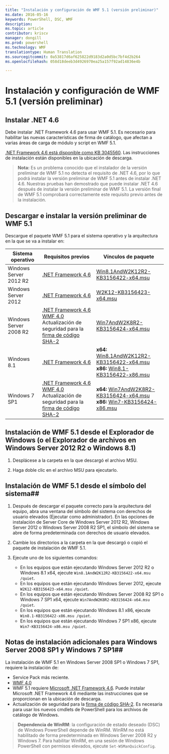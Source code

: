 ```yaml
---
title: "Instalación y configuración de WMF 5.1 (versión preliminar)"
ms.date: 2016-05-16
keywords: PowerShell, DSC, WMF
description: 
ms.topic: article
contributor: kriscv
manager: dongill
ms.prod: powershell
ms.technology: WMF
translationtype: Human Translation
ms.sourcegitcommit: 0a53817d6af625822d9183d2a0d5bc7bf4d2b264
ms.openlocfilehash: 058d18deeb3d4926970ea25a157f92ad14836e4b

---
```


# Instalación y configuración de WMF 5.1 (versión preliminar) #

## Instalar .NET 4.6
Debe instalar .NET Framework 4.6 para usar WMF 5.1. Es necesario para habilitar las nuevas características de firma de catálogo, que afectan a varias áreas de carga de módulo y script en WMF 5.1. 

[.NET Framework 4.6 está disponible como KB 3045560](https://support.microsoft.com/en-us/kb/3045560). Las instrucciones de instalación están disponibles en la ubicación de descarga.

> **Nota:** Es un problema conocido que el instalador de la versión preliminar de WMF 5.1 no detecta el requisito de .NET 4.6, por lo que podrá instalar la versión preliminar de WMF 5.1 antes de instalar .NET 4.6. Nuestras pruebas han demostrado que puede instalar .NET 4.6 después de instalar la versión preliminar de WMF 5.1. La versión final de WMF 5.1 comprobará correctamente este requisito previo antes de la instalación. 

## Descargar e instalar la versión preliminar de WMF 5.1

Descargue el paquete WMF 5.1 para el sistema operativo y la arquitectura en la que se va a instalar en:

| Sistema operativo       | Requisitos previos | Vínculos de paquete             |
|------------------------|---------------|---------------------------|
| Windows Server 2012 R2 | [.NET Framework 4.6](https://support.microsoft.com/en-us/kb/3045560) | [Win8.1AndW2K12R2-KB3156422-x64.msu](http://go.microsoft.com/fwlink/?LinkID=823586)|
| Windows Server 2012    | [.NET Framework 4.6](https://support.microsoft.com/en-us/kb/3045560) | [W2K12-KB3156423-x64.msu](http://go.microsoft.com/fwlink/?LinkID=823587)|
| Windows Server 2008 R2 | [.NET Framework 4.6](https://support.microsoft.com/en-us/kb/3045560) </br> [WMF 4.0](http://www.microsoft.com/en-us/download/details.aspx?id=40855) </br> Actualización de seguridad para la [firma de código SHA-2](https://technet.microsoft.com/en-us/library/security/3033929) | [Win7AndW2K8R2-KB3156424-x64.msu](http://go.microsoft.com/fwlink/?LinkID=823588) |
| Windows 8.1            | [.NET Framework 4.6](https://support.microsoft.com/en-us/kb/3045560) | **x64:** [Win8.1AndW2K12R2-KB3156422-x64.msu](http://go.microsoft.com/fwlink/?LinkID=823586) </br> **x86:** [Win8.1-KB3156422-x86.msu](http://go.microsoft.com/fwlink/?LinkID=823589) |
| Windows 7 SP1          | [.NET Framework 4.6](https://support.microsoft.com/en-us/kb/3045560) </br> [WMF 4.0](http://www.microsoft.com/en-us/download/details.aspx?id=40855) </br> Actualización de seguridad para la [firma de código SHA-2](https://technet.microsoft.com/en-us/library/security/3033929) | **x64:** [Win7AndW2K8R2-KB3156424-x64.msu](http://go.microsoft.com/fwlink/?LinkID=823588) </br> **x86:** [Win7-KB3156424-x86.msu](http://go.microsoft.com/fwlink/?LinkID=823590) |


## Instalación de WMF 5.1 desde el Explorador de Windows (o el Explorador de archivos en Windows Server 2012 R2 o Windows 8.1)

1. Desplácese a la carpeta en la que descargó el archivo MSU.

2. Haga doble clic en el archivo MSU para ejecutarlo.

## Instalación de WMF 5.1 desde el símbolo del sistema##

1. Después de descargar el paquete correcto para la arquitectura del equipo, abra una ventana del símbolo del sistema con derechos de usuario elevados (Ejecutar como administrador). En las opciones de instalación de Server Core de Windows Server 2012 R2, Windows Server 2012 o Windows Server 2008 R2 SP1, el símbolo del sistema se abre de forma predeterminada con derechos de usuario elevados.

2. Cambie los directorios a la carpeta en la que descargó o copió el paquete de instalación de WMF 5.1.

3. Ejecute uno de los siguientes comandos:
    - En los equipos que están ejecutando Windows Server 2012 R2 o Windows 8.1 x64, ejecute `Win8.1AndW2K12R2-KB3156422-x64.msu /quiet`.
    - En los equipos que están ejecutando Windows Server 2012, ejecute `W2K12-KB3156423-x64.msu /quiet`.
    - En los equipos que están ejecutando Windows Server 2008 R2 SP1 o Windows 7 SP1 x64, ejecute `Win7AndW2K8R2-KB3156424-x64.msu /quiet`.
    - En los equipos que están ejecutando Windows 8.1 x86, ejecute `Win8.1-KB3156422-x86.msu /quiet`.
    - En los equipos que están ejecutando Windows 7 SP1 x86, ejecute `Win7-KB3156424-x86.msu /quiet`.

## Notas de instalación adicionales para Windows Server 2008 SP1 y Windows 7 SP1##
La instalación de WMF 5.1 en Windows Server 2008 SP1 o Windows 7 SP1, requiere la instalación de:
- Service Pack más reciente.
- [WMF 4.0](http://www.microsoft.com/en-us/download/details.aspx?id=40855)
- WMF 5.1 requiere [Microsoft .NET Framework 4.6](https://support.microsoft.com/en-us/kb/3045560). Puede instalar Microsoft .NET Framework 4.6 mediante las instrucciones que se proporcionan en la ubicación de descarga.
- Actualización de seguridad para la [firma de código SHA-2](https://technet.microsoft.com/en-us/library/security/3033929). Es necesaria para usar los nuevos cmdlets de PowerShell para los archivos de catálogo de Windows. 

> **Dependencia de WinRM**: la configuración de estado deseado (DSC) de Windows PowerShell depende de WinRM. WinRM no está habilitado de forma predeterminada en Windows Server 2008 R2 y Windows 7. Para habilitar WinRM, en una sesión de Windows PowerShell con permisos elevados, ejecute `Set-WSManQuickConfig`.




<!--HONumber=Jul16_HO5-->


